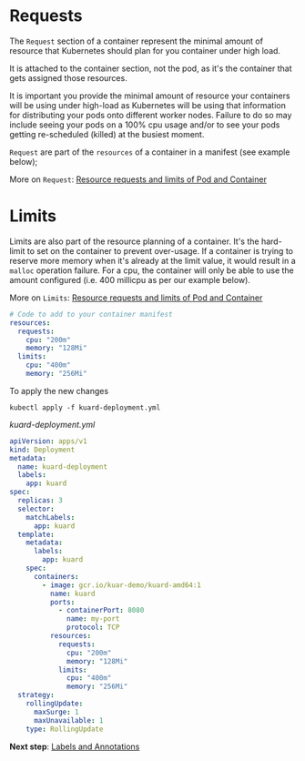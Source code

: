 # Requests

The `Request` section of a container represent the minimal amount of resource 
that Kubernetes should plan for you container under high load.

It is attached to the container section, not the pod, as it's the container that
gets assigned those resources.

It is important you provide the minimal amount of resource your containers will be
using under high-load as Kubernetes will be using that information for distributing
your pods onto different worker nodes.  Failure to do so may include seeing your pods 
on a 100% cpu usage and/or to see your pods getting re-scheduled (killed) at the busiest moment.

`Request` are part of the `resources` of a container in a manifest (see example below);

More on `Request`: [Resource requests and limits of Pod and Container](
https://kubernetes.io/docs/concepts/configuration/manage-compute-resources-container/#resource-requests-and-limits-of-pod-and-container)


# Limits

Limits are also part of the resource planning of a container.  It's the hard-limit 
to set on the container to prevent over-usage.  If a container is trying to reserve more
memory when it's already at the limit value, it would result in a `malloc` operation failure.
For a cpu, the container will only be able to use the amount configured (i.e. 400 millicpu as 
per our example below).


More on `Limits`:  [Resource requests and limits of Pod and Container](
https://kubernetes.io/docs/concepts/configuration/manage-compute-resources-container/#resource-requests-and-limits-of-pod-and-container)

```yaml
# Code to add to your container manifest
resources:
  requests:
    cpu: "200m"
    memory: "128Mi"
  limits:
    cpu: "400m"
    memory: "256Mi"
```
To apply the new changes 
```
kubectl apply -f kuard-deployment.yml
``` 

*kuard-deployment.yml*
```yaml
apiVersion: apps/v1
kind: Deployment
metadata:
  name: kuard-deployment
  labels:
    app: kuard
spec:
  replicas: 3
  selector:
    matchLabels:
      app: kuard
  template:
    metadata:
      labels:
        app: kuard
    spec:
      containers:
        - image: gcr.io/kuar-demo/kuard-amd64:1
          name: kuard
          ports:
            - containerPort: 8080
              name: my-port
              protocol: TCP
          resources:
            requests:
              cpu: "200m"
              memory: "128Mi"
            limits:
              cpu: "400m"
              memory: "256Mi"
  strategy:
    rollingUpdate:
      maxSurge: 1
      maxUnavailable: 1
    type: RollingUpdate
```

**Next step**: [Labels and Annotations](04-labels_and_annotations.md)
